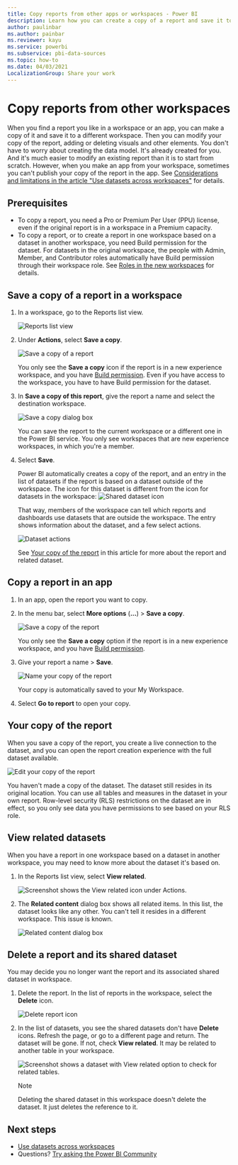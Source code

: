 ```yaml
---
title: Copy reports from other apps or workspaces - Power BI
description: Learn how you can create a copy of a report and save it to your own workspace.
author: paulinbar
ms.author: painbar
ms.reviewer: kayu
ms.service: powerbi
ms.subservice: pbi-data-sources
ms.topic: how-to
ms.date: 04/03/2021
LocalizationGroup: Share your work
---
```

# Copy reports from other workspaces

When you find a report you like in a workspace or an app, you can make a copy of it and save it to a different workspace. Then you can modify your copy of the report, adding or deleting visuals and other elements. You don't have to worry about creating the data model. It's already created for you. And it's much easier to modify an existing report than it is to start from scratch. However, when you make an app from your workspace, sometimes you can't publish your copy of the report in the app. See [Considerations and limitations in the article "Use datasets across workspaces"](service-datasets-across-workspaces.md#considerations-and-limitations) for details.

## Prerequisites

- To copy a report, you need a Pro or Premium Per User (PPU) license, even if the original report is in a workspace in a Premium capacity.
- To copy a report, or to create a report in one workspace based on a dataset in another workspace, you need Build permission for the dataset. For datasets in the original workspace, the people with Admin, Member, and Contributor roles automatically have Build permission through their workspace role. See [Roles in the new workspaces](../collaborate-share/service-new-workspaces.md#roles-in-the-new-workspaces) for details.

## Save a copy of a report in a workspace

1. In a workspace, go to the Reports list view.

    ![Reports list view](media/service-datasets-copy-reports/power-bi-report-list-view.png)

1. Under **Actions**, select **Save a copy**.

    ![Save a copy of a report](media/service-datasets-copy-reports/power-bi-dataset-save-report-copy.png)

    You only see the **Save a copy** icon if the report is in a new experience workspace, and you have [Build permission](service-datasets-build-permissions.md). Even if you have access to the workspace, you have to have Build permission for the dataset.

3. In **Save a copy of this report**, give the report a name and select the destination workspace.

    ![Save a copy dialog box](media/service-datasets-copy-reports/power-bi-dataset-save-report.png)

    You can save the report to the current workspace or a different one in the Power BI service. You only see workspaces that are new experience workspaces, in which you're a member. 
  
4. Select **Save**.

    Power BI automatically creates a copy of the report, and an entry in the list of datasets if the report is based on a dataset outside of the workspace. The icon for this dataset is different from the icon for datasets in the workspace: ![Shared dataset icon](media/service-datasets-discover-across-workspaces/power-bi-shared-dataset-icon.png)
    
    That way, members of the workspace can tell which reports and dashboards use datasets that are outside the workspace. The entry shows information about the dataset, and a few select actions.

    ![Dataset actions](media/service-datasets-across-workspaces/power-bi-dataset-actions.png)

    See [Your copy of the report](#your-copy-of-the-report) in this article for more about the report and related dataset.

## Copy a report in an app

1. In an app, open the report you want to copy.
2. In the menu bar, select **More options** (**...**) > **Save a copy**.

    ![Save a copy of the report](media/service-datasets-copy-reports/power-bi-save-copy.png)

    You only see the **Save a copy** option if the report is in a new experience workspace, and you have [Build permission](service-datasets-build-permissions.md).

3. Give your report a name > **Save**.

    ![Name your copy of the report](media/service-datasets-copy-reports/power-bi-save-report-from-app.png)

    Your copy is automatically saved to your My Workspace.

4. Select **Go to report** to open your copy.

## Your copy of the report

When you save a copy of the report, you create a live connection to the dataset, and you can open the report creation experience with the full dataset available. 

![Edit your copy of the report](media/service-datasets-copy-reports/power-bi-edit-report-copy.png)

You haven't made a copy of the dataset. The dataset still resides in its original location. You can use all tables and measures in the dataset in your own report. Row-level security (RLS) restrictions on the dataset are in effect, so you only see data you have permissions to see based on your RLS role.

## View related datasets

When you have a report in one workspace based on a dataset in another workspace, you may need to know more about the dataset it's based on.

1. In the Reports list view, select **View related**.

    ![Screenshot shows the View related icon under Actions.](media/service-datasets-copy-reports/power-bi-dataset-view-related.png)

1. The **Related content** dialog box shows all related items. In this list, the dataset looks like any other. You can't tell it resides in a different workspace. This issue is known.
 
    ![Related content dialog box](media/service-datasets-copy-reports/power-bi-dataset-related.png)

## Delete a report and its shared dataset

You may decide you no longer want the report and its associated shared dataset in workspace.

1. Delete the report. In the list of reports in the workspace, select the **Delete** icon.

    ![Delete report icon](media/service-datasets-across-workspaces/power-bi-datasets-delete-report.png)

2. In the list of datasets, you see the shared datasets don't have **Delete** icons. Refresh the page, or go to a different page and return. The dataset will be gone. If not, check **View related**. It may be related to another table in your workspace.

    ![Screenshot shows a dataset with View related option to check for related tables.](media/service-datasets-across-workspaces/power-bi-dataset-view-related-icon.png)

    > [!NOTE]
    > Deleting the shared dataset in this workspace doesn't delete the dataset. It just deletes the reference to it.


## Next steps

- [Use datasets across workspaces](service-datasets-across-workspaces.md)
- Questions? [Try asking the Power BI Community](https://community.powerbi.com/)
